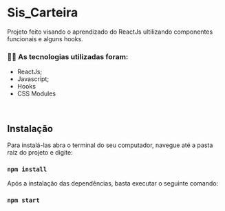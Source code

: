 # Sis_Carteira

Projeto feito visando o aprendizado do ReactJs ultilizando componentes funcionais e alguns hooks.

### :man_technologist: As tecnologias utilizadas foram:

* ReactJs;
* Javascript;
* Hooks
* CSS Modules
<br />

## Instalação

Para instalá-las abra o terminal do seu computador, navegue até a pasta raiz do projeto e digite:

### `npm install`

Após a instalação das dependências, basta executar o seguinte comando:

### `npm start`
